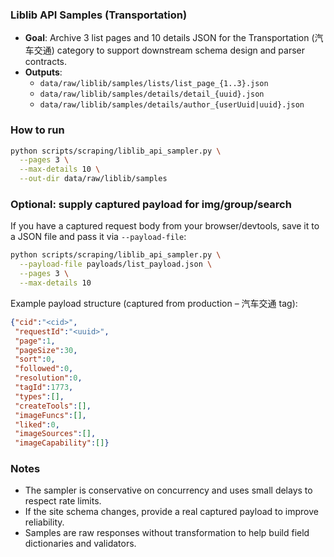 ### Liblib API Samples (Transportation)

- **Goal**: Archive 3 list pages and 10 details JSON for the Transportation (汽车交通) category to support downstream schema design and parser contracts.
- **Outputs**:
  - `data/raw/liblib/samples/lists/list_page_{1..3}.json`
  - `data/raw/liblib/samples/details/detail_{uuid}.json`
  - `data/raw/liblib/samples/details/author_{userUuid|uuid}.json`

### How to run

```bash
python scripts/scraping/liblib_api_sampler.py \
  --pages 3 \
  --max-details 10 \
  --out-dir data/raw/liblib/samples
```

### Optional: supply captured payload for img/group/search

If you have a captured request body from your browser/devtools, save it to a JSON file and pass it via `--payload-file`:

```bash
python scripts/scraping/liblib_api_sampler.py \
  --payload-file payloads/list_payload.json \
  --pages 3 \
  --max-details 10
```

Example payload structure (captured from production – 汽车交通 tag):

```json
{"cid":"<cid>",
 "requestId":"<uuid>",
 "page":1,
 "pageSize":30,
 "sort":0,
 "followed":0,
 "resolution":0,
 "tagId":1773,
 "types":[],
 "createTools":[],
 "imageFuncs":[],
 "liked":0,
 "imageSources":[],
 "imageCapability":[]}
```

### Notes

- The sampler is conservative on concurrency and uses small delays to respect rate limits.
- If the site schema changes, provide a real captured payload to improve reliability.
- Samples are raw responses without transformation to help build field dictionaries and validators.


